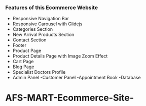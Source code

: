 

### Features of this Ecommerce Website

- Responsive Navigation Bar
- Responsive Carousel with Glidejs
- Categories Section
- New Arrival Products Section
- Contact Section
- Footer
- Product Page 
- Product Details Page with Image Zoom Effect
- Cart Page
- Blog Page
- Specialist Doctors Profile
- Admin Panel
-Customer Panel
-Appointment Book
-Database


# AFS-MART-Ecommerce-Site-
